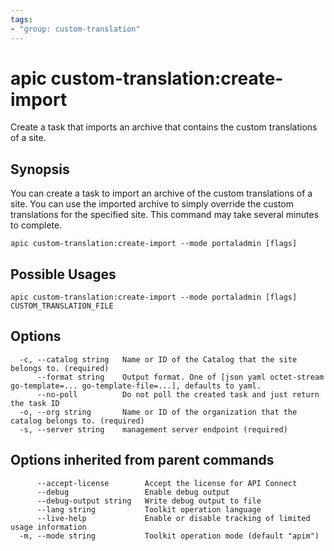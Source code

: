 ```yaml
---
tags:
- "group: custom-translation"
---
```

# apic custom-translation:create-import

Create a task that imports an archive that contains the custom translations of a site.

## Synopsis

You can create a task to import an archive of the custom translations of a site. You can use the imported archive to simply override the custom translations for the specified site. This command may take several minutes to complete.

```
apic custom-translation:create-import --mode portaladmin [flags]
```

## Possible Usages

```
apic custom-translation:create-import --mode portaladmin [flags] CUSTOM_TRANSLATION_FILE
```

## Options

```
  -c, --catalog string   Name or ID of the Catalog that the site belongs to. (required)
      --format string    Output format. One of [json yaml octet-stream go-template=... go-template-file=...], defaults to yaml.
      --no-poll          Do not poll the created task and just return the task ID
  -o, --org string       Name or ID of the organization that the catalog belongs to. (required)
  -s, --server string    management server endpoint (required)
```

## Options inherited from parent commands

```
      --accept-license        Accept the license for API Connect
      --debug                 Enable debug output
      --debug-output string   Write debug output to file
      --lang string           Toolkit operation language
      --live-help             Enable or disable tracking of limited usage information
  -m, --mode string           Toolkit operation mode (default "apim")
```
